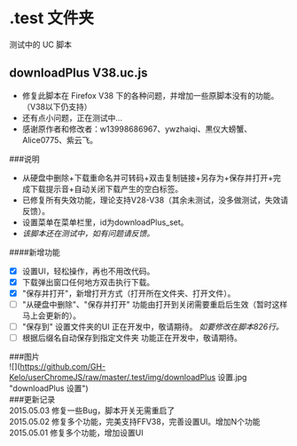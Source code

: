  .test 文件夹   
===================================  
测试中的 UC 脚本

downloadPlus V38.uc.js
----------------------------------- 
 - 修复此脚本在 Firefox V38 下的各种问题，并增加一些原脚本没有的功能。（V38以下仍支持）  
 - 还有点小问题，正在测试中...   
 - 感谢原作者和修改者：w13998686967、ywzhaiqi、黒仪大螃蟹、Alice0775、紫云飞。 

###说明  
 - 从硬盘中删除+下载重命名并可转码+双击复制链接+另存为+保存并打开+完成下载提示音+自动关闭下载产生的空白标签。  
 - 已修复所有失效功能，理论支持V28-V38（其余未测试，没多做测试，失效请反馈）。  
 - 设置菜单在菜单栏里，id为downloadPlus_set。  
 - *该脚本还在测试中，如有问题请反馈。*

####新增功能
- [x] 设置UI，轻松操作，再也不用改代码。  
- [x] 下载弹出窗口任何地方双击执行下载。  
- [x] "保存并打开"，新增打开方式（打开所在文件夹、打开文件）。  
- [ ] "从硬盘中删除"、"保存并打开" 功能由打开到关闭需要重启后生效（暂时这样马上会更新的）。  
- [ ] "保存到" 设置文件夹的UI 正在开发中，敬请期待。  *如要修改在脚本826行。*   
- [ ] 根据后缀名自动保存到指定文件夹 功能正在开发中，敬请期待。 

###图片  
![](https://github.com/GH-Kelo/userChromeJS/raw/master/.test/img/downloadPlus 设置.jpg "downloadPlus 设置")  
###更新记录  
2015.05.03 修复一些Bug，脚本开关无需重启了  
2015.05.02 修复多个功能，完美支持FFV38，完善设置UI。增加N个功能  
2015.05.01 修复多个功能，增加设置UI  


